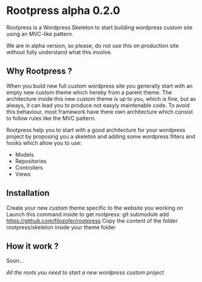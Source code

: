 # Rootpress alpha 0.2.0

Rootpress is a Wordpress Skeleton to start building wordpress custom site using an MVC-like pattern. 

We are in alpha version, so please, do not use this on production site without fully understand what this involve.

## Why Rootpress ?

When you build new full custom wordpress site you generally start with an empty new custom theme which hereby from a parent theme.
The architecture inside this new custom theme is up to you, which is fine, but as always, it can lead you to produce not easyly maintenable code.
To avoid this behaviour, most framework have there own architecture which consist to follow rules like the MVC pattern.

Rootpress help you to start with a good architecture for your wordpress project by proposing you a skeleton and adding some wordpress filters and hooks which allow you to use:
- Models
- Repositories
- Controllers
- Views

## Installation

Create your new custom theme specific to the website you working on
Launch this command inside to get rootpress: git submodule add https://github.com/filozofer/rootpress
Copy the content of the folder rootpress/skeleton inside your theme folder

## How it work ? 

Soon...

*All the roots you need to start a new wordpress custom project*